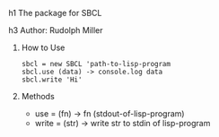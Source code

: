 h1 The package for SBCL

h3 Author: Rudolph Miller

1. How to Use
	```
	sbcl = new SBCL 'path-to-lisp-program
	sbcl.use (data) -> console.log data
	sbcl.write 'Hi'
	```

2. Methods
	* use = (fn) -> fn (stdout-of-lisp-program)
	* write = (str) -> write str to stdin of lisp-program
